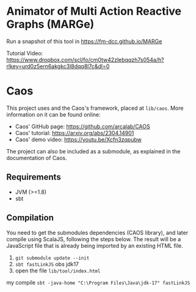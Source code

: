 # Animator of Multi Action Reactive Graphs (MARGe)

<!-- Experiments in https://dtinas10.github.io/MARGe/lib/caos/tool/index.html -->
Run a snapshot of this tool in https://fm-dcc.github.io/MARGe

Tutorial Video: https://www.dropbox.com/scl/fo/cm0tw42zlebqqzh7s054a/h?rlkey=urd0z5ern6akgkc3l8dqq8l7c&dl=0

# Caos

This project uses and the Caos's framework, placed at `lib/caos`. More information on it can be found online:

 - Caos' GitHub page: https://github.com/arcalab/CAOS
 - Caos' tutorial: https://arxiv.org/abs/2304.14901
 - Caos' demo video: https://youtu.be/Xcfn3zqpubw 

The project can also be included as a submodule, as explained in the documentation of Caos.

## Requirements

- JVM (>=1.8)
- sbt

## Compilation

You need to get the submodules dependencies (CAOS library), and later compile using ScalaJS, following the steps below.
The result will be a JavaScript file that is already being imported by an existing HTML file. 

1. `git submodule update --init`
2. `sbt fastLinkJS` obs jdk17
3. open the file `lib/tool/index.html`


my compile `sbt -java-home "C:\Program Files\Java\jdk-17" fastLinkJS`
